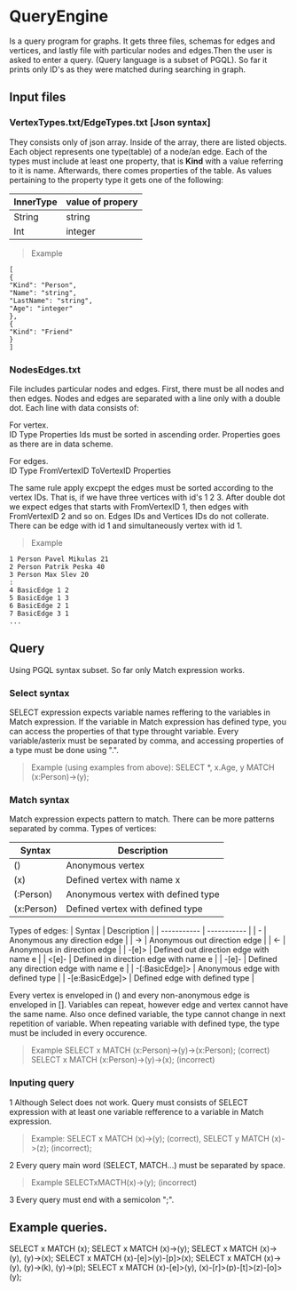 # QueryEngine
Is a query program for graphs. It gets three files, schemas for edges and vertices, and lastly file with particular nodes and edges.Then the user is asked to enter a query. (Query language is a subset of PGQL). So far it prints only ID's as they were matched during searching in graph.

## Input files

### VertexTypes.txt/EdgeTypes.txt [Json syntax]

They consists only of json array. Inside of the array, there are listed objects. Each object represents one type(table) of a node/an edge.
Each of the types must include at least one property, that is **Kind** with a value referring to it is name.
Afterwards, there comes properties of the table. As values pertaining to the property type it gets one of the following:

| InnerType      | value of propery |
| ----------- | ----------- |
| String      | string       |
| Int   | integer        |

>Example 
``` 
[
{
"Kind": "Person",
"Name": "string",
"LastName": "string",
"Age": "integer"
},
{
"Kind": "Friend"
}
]
```

### NodesEdges.txt

File includes particular nodes and edges. First, there must be all nodes and then edges. Nodes and edges are separated with a line only with a double dot. Each line with data consists of:

For vertex.     
ID Type Properties
Ids must be sorted in ascending order.
Properties goes as there are in data scheme.

For edges.      
ID Type FromVertexID ToVertexID Properties 

The same rule apply excpept the edges must be sorted according to the vertex IDs. That is, if we have three vertices with id's 1 2 3.
After double dot we expect edges that starts with FromVertexID 1, then edges with FromVertexID 2 and so on.
Edges IDs and Vertices IDs do not collerate. There can be edge with id 1 and simultaneously vertex with id 1. 

>Example

```
1 Person Pavel Mikulas 21
2 Person Patrik Peska 40
3 Person Max Slev 20
:
4 BasicEdge 1 2
5 BasicEdge 1 3
6 BasicEdge 2 1
7 BasicEdge 3 1
...
```

## Query

Using PGQL syntax subset.
So far only Match expression works.

### Select syntax
SELECT expression expects variable names reffering to the variables in Match expression. If the variable in Match expression has defined type, you can access the properties of that type throught variable.
Every variable/asterix must be separated by comma, and accessing properties of a type must be done using ".".
>Example (using examples from above): SELECT *, x.Age, y MATCH (x:Person)->(y);

### Match syntax
Match expression expects pattern to match. There can be more patterns separated by comma.
Types of vertices:

| Syntax      | Description |
| ----------- | ----------- |
| ()      | Anonymous vertex       |
|  (x)  | Defined vertex with name x        |
|  (:Person)  | Anonymous vertex with defined type        |
|  (x:Person)  | Defined vertex with defined type        |

Types of edges:
| Syntax      | Description |
| ----------- | ----------- |
| -      | Anonymous any direction edge       |
| -> | Anonymous out direction edge     |
|  <-  | Anonymous in direction edge         |
|  -[e]>  | Defined out direction edge with name e       |
|  <[e]-  | Defined in direction edge with name e        |
|  -[e]-  | Defined any direction edge with name e        |
|  -[:BasicEdge]>  | Anonymous edge with defined type        |
|  -[e:BasicEdge]>  | Defined edge with defined type        |


Every vertex is enveloped in () and every non-anonymous edge is enveloped in []. Variables can repeat, however edge and vertex cannot have the same name. Also once defined variable, the type cannot change in next repetition of variable. When repeating variable with defined type, the type must be included in every occurence.

>Example SELECT x MATCH (x:Person)->(y)->(x:Person); (correct) SELECT x MATCH (x:Person)->(y)->(x); (incorrect)

### Inputing query
1 Although Select does not work. Query must consists of SELECT expression with at least one variable refference to a variable in Match expression.
>Example: SELECT x MATCH (x)->(y); (correct), SELECT y MATCH (x)->(z); (incorrect);

2 Every query main word (SELECT, MATCH...) must be separated by space.

>Example SELECTxMACTH(x)->(y); (incorrect)

3 Every query must end with a semicolon ";".


## Example queries.

SELECT x MATCH (x);
SELECT x MATCH (x)->(y);
SELECT x MATCH (x)->(y), (y)->(x);
SELECT x MATCH (x)-[e]>(y)-[p]>(x);
SELECT x MATCH (x)->(y), (y)->(k), (y)->(p);
SELECT x MATCH (x)-[e]>(y), (x)-[r]>(p)-[t]>(z)-[o]>(y);
 



